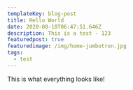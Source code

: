 ```yaml
---
templateKey: blog-post
title: Hello World
date: 2020-08-18T06:47:51.646Z
description: This is a test - 123
featuredpost: true
featuredimage: /img/home-jumbotron.jpg
tags:
  - test
---
```

This is what everything looks like!